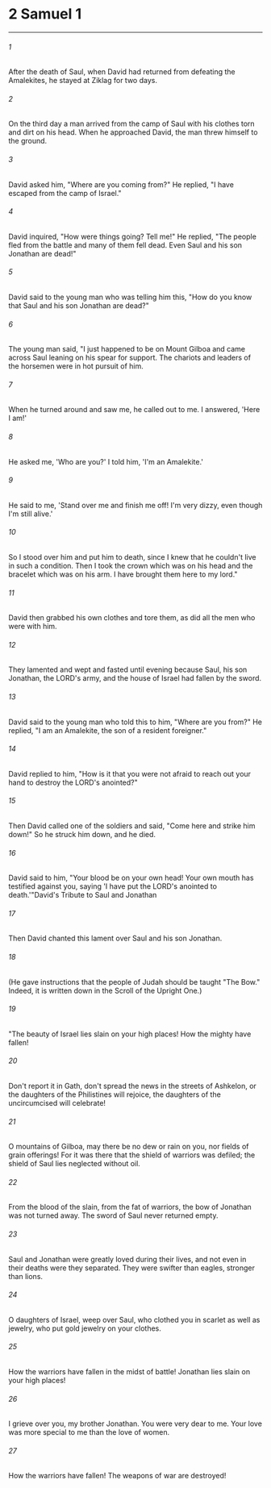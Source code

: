 # 2 Samuel 1
***



###### 1 
After the death of Saul, when David had returned from defeating the Amalekites, he stayed at Ziklag for two days. 

###### 2 
On the third day a man arrived from the camp of Saul with his clothes torn and dirt on his head. When he approached David, the man threw himself to the ground. 

###### 3 
David asked him, "Where are you coming from?" He replied, "I have escaped from the camp of Israel." 

###### 4 
David inquired, "How were things going? Tell me!" He replied, "The people fled from the battle and many of them fell dead. Even Saul and his son Jonathan are dead!" 

###### 5 
David said to the young man who was telling him this, "How do you know that Saul and his son Jonathan are dead?" 

###### 6 
The young man said, "I just happened to be on Mount Gilboa and came across Saul leaning on his spear for support. The chariots and leaders of the horsemen were in hot pursuit of him. 

###### 7 
When he turned around and saw me, he called out to me. I answered, 'Here I am!' 

###### 8 
He asked me, 'Who are you?' I told him, 'I'm an Amalekite.' 

###### 9 
He said to me, 'Stand over me and finish me off! I'm very dizzy, even though I'm still alive.' 

###### 10 
So I stood over him and put him to death, since I knew that he couldn't live in such a condition. Then I took the crown which was on his head and the bracelet which was on his arm. I have brought them here to my lord." 

###### 11 
David then grabbed his own clothes and tore them, as did all the men who were with him. 

###### 12 
They lamented and wept and fasted until evening because Saul, his son Jonathan, the LORD's army, and the house of Israel had fallen by the sword. 

###### 13 
David said to the young man who told this to him, "Where are you from?" He replied, "I am an Amalekite, the son of a resident foreigner." 

###### 14 
David replied to him, "How is it that you were not afraid to reach out your hand to destroy the LORD's anointed?" 

###### 15 
Then David called one of the soldiers and said, "Come here and strike him down!" So he struck him down, and he died. 

###### 16 
David said to him, "Your blood be on your own head! Your own mouth has testified against you, saying 'I have put the LORD's anointed to death.'"David's Tribute to Saul and Jonathan 

###### 17 
Then David chanted this lament over Saul and his son Jonathan. 

###### 18 
(He gave instructions that the people of Judah should be taught "The Bow." Indeed, it is written down in the Scroll of the Upright One.) 

###### 19 
"The beauty of Israel lies slain on your high places! How the mighty have fallen! 

###### 20 
Don't report it in Gath, don't spread the news in the streets of Ashkelon, or the daughters of the Philistines will rejoice, the daughters of the uncircumcised will celebrate! 

###### 21 
O mountains of Gilboa, may there be no dew or rain on you, nor fields of grain offerings! For it was there that the shield of warriors was defiled; the shield of Saul lies neglected without oil. 

###### 22 
From the blood of the slain, from the fat of warriors, the bow of Jonathan was not turned away. The sword of Saul never returned empty. 

###### 23 
Saul and Jonathan were greatly loved during their lives, and not even in their deaths were they separated. They were swifter than eagles, stronger than lions. 

###### 24 
O daughters of Israel, weep over Saul, who clothed you in scarlet as well as jewelry, who put gold jewelry on your clothes. 

###### 25 
How the warriors have fallen in the midst of battle! Jonathan lies slain on your high places! 

###### 26 
I grieve over you, my brother Jonathan. You were very dear to me. Your love was more special to me than the love of women. 

###### 27 
How the warriors have fallen! The weapons of war are destroyed!
